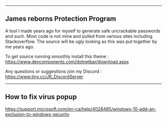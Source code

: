 ----------------------------
James reborns Protection Program
----------------------------

A tool I made years ago for myself to generate safe uncrackable passwords and such. Most code is not mine and pulled from various sites including Stackoverflow. The source will be ugly looking as this was put together by me years ago.

To get source running smoothly install this theme : https://www.devcomponents.com/dotnetbar/download.aspx

Any questions or suggestions join my Discord : https://www.tiny.cc/JR_DiscordServer

----------------------------
How to fix virus popup
----------------------------
https://support.microsoft.com/en-ca/help/4028485/windows-10-add-an-exclusion-to-windows-security

